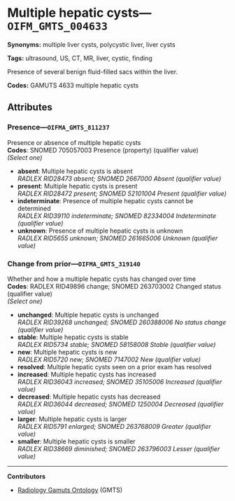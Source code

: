 # Multiple hepatic cysts—`OIFM_GMTS_004633`

**Synonyms:** multiple liver cysts, polycystic liver, liver cysts

**Tags:** ultrasound, US, CT, MR, liver, cystic, finding

Presence of several benign fluid-filled sacs within the liver.

**Codes:** GAMUTS 4633 multiple hepatic cysts

## Attributes

### Presence—`OIFMA_GMTS_811237`

Presence or absence of multiple hepatic cysts  
**Codes**: SNOMED 705057003 Presence (property) (qualifier value)  
*(Select one)*

- **absent**: Multiple hepatic cysts is absent  
_RADLEX RID28473 absent; SNOMED 2667000 Absent (qualifier value)_
- **present**: Multiple hepatic cysts is present  
_RADLEX RID28472 present; SNOMED 52101004 Present (qualifier value)_
- **indeterminate**: Presence of multiple hepatic cysts cannot be determined  
_RADLEX RID39110 indeterminate; SNOMED 82334004 Indeterminate (qualifier value)_
- **unknown**: Presence of multiple hepatic cysts is unknown  
_RADLEX RID5655 unknown; SNOMED 261665006 Unknown (qualifier value)_

### Change from prior—`OIFMA_GMTS_319140`

Whether and how a multiple hepatic cysts has changed over time  
**Codes**: RADLEX RID49896 change; SNOMED 263703002 Changed status (qualifier value)  
*(Select one)*

- **unchanged**: Multiple hepatic cysts is unchanged  
_RADLEX RID39268 unchanged; SNOMED 260388006 No status change (qualifier value)_
- **stable**: Multiple hepatic cysts is stable  
_RADLEX RID5734 stable; SNOMED 58158008 Stable (qualifier value)_
- **new**: Multiple hepatic cysts is new  
_RADLEX RID5720 new; SNOMED 7147002 New (qualifier value)_
- **resolved**: Multiple hepatic cysts seen on a prior exam has resolved  
- **increased**: Multiple hepatic cysts has increased  
_RADLEX RID36043 increased; SNOMED 35105006 Increased (qualifier value)_
- **decreased**: Multiple hepatic cysts has decreased  
_RADLEX RID36044 decreased; SNOMED 1250004 Decreased (qualifier value)_
- **larger**: Multiple hepatic cysts is larger  
_RADLEX RID5791 enlarged; SNOMED 263768009 Greater (qualifier value)_
- **smaller**: Multiple hepatic cysts is smaller  
_RADLEX RID38669 diminished; SNOMED 263796003 Lesser (qualifier value)_

---

**Contributors**

- [Radiology Gamuts Ontology](https://gamuts.net/) (GMTS)